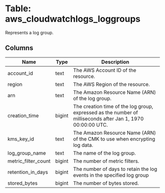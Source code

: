 
# Table: aws_cloudwatchlogs_loggroups
Represents a log group.
## Columns
| Name        | Type           | Description  |
| ------------- | ------------- | -----  |
|account_id|text|The AWS Account ID of the resource.|
|region|text|The AWS Region of the resource.|
|arn|text|The Amazon Resource Name (ARN) of the log group.|
|creation_time|bigint|The creation time of the log group, expressed as the number of milliseconds after Jan 1, 1970 00:00:00 UTC.|
|kms_key_id|text|The Amazon Resource Name (ARN) of the CMK to use when encrypting log data.|
|log_group_name|text|The name of the log group.|
|metric_filter_count|bigint|The number of metric filters.|
|retention_in_days|bigint|The number of days to retain the log events in the specified log group|
|stored_bytes|bigint|The number of bytes stored.|

